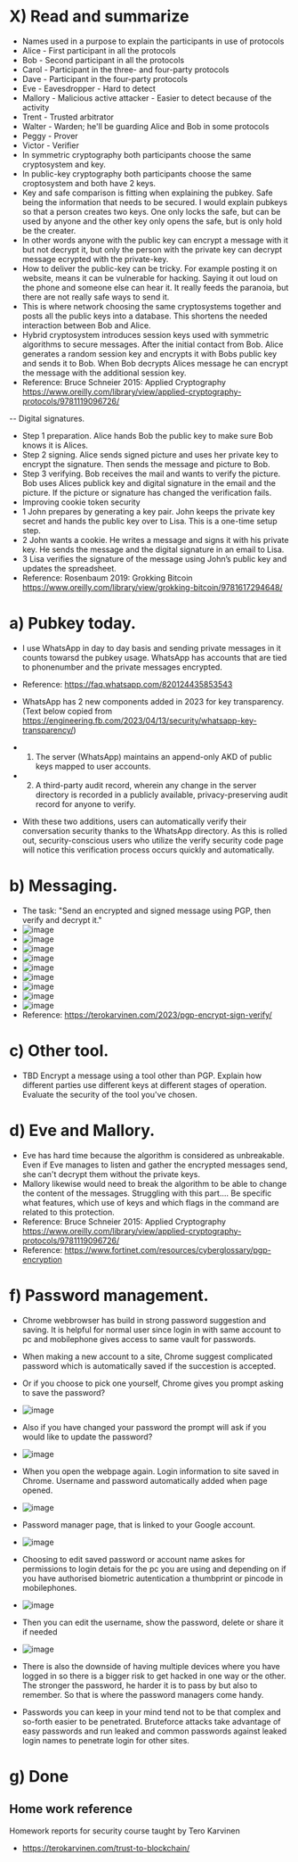 # X) Read and summarize
- Names used in a purpose to explain the participants in use of protocols
- Alice - First participant in all the protocols
- Bob - Second participant in all the protocols
- Carol - Participant in the three- and four-party protocols
- Dave - Participant in the four-party protocols
- Eve - Eavesdropper - Hard to detect
- Mallory - Malicious active attacker - Easier to detect because of the activity
- Trent - Trusted arbitrator
- Walter - Warden; he'll be guarding Alice and Bob in some protocols
- Peggy - Prover
- Victor - Verifier
- In symmetric cryptography both participants choose the same cryptosystem and key.
- In public-key cryptography both participants choose the same croptosystem and both have 2 keys.
- Key and safe comparison is fitting when explaining the pubkey. Safe being the information that needs to be secured. I would explain pubkeys so that a person creates two keys. One only locks the safe, but can be used by anyone and the other key only opens the safe, but is only hold be the creater.
- In other words anyone with the public key can encrypt a message with it but not decrypt it, but only the person with the private key can decrypt message ecrypted with the private-key.
- How to deliver the public-key can be tricky. For example posting it on website, means it can be vulnerable for hacking. Saying it out loud on the phone and someone else can hear it. It really feeds the paranoia, but there are not really safe ways to send it.
- This is where network choosing the same cryptosystems together and posts all the public keys into a database. This shortens the needed interaction between Bob and Alice.
- Hybrid cryptosystem introduces session keys used with symmetric algorithms to secure messages. After the initial contact from Bob. Alice generates a random session key and encrypts it with Bobs public key and sends it to Bob. When Bob decrypts Alices message he can encrypt the message with the additional session key.
- Reference: Bruce Schneier 2015: Applied Cryptography https://www.oreilly.com/library/view/applied-cryptography-protocols/9781119096726/

-- Digital signatures.
- Step 1 preparation. Alice hands Bob the public key to make sure Bob knows it is Alices.
- Step 2 signing. Alice sends signed picture and uses her private key to encrypt the signature. Then sends the message and picture to Bob.
- Step 3 verifying. Bob receives the mail and wants to verify the picture. Bob uses Alices publick key and digital signature in the email and the picture. If the picture or signature has changed the verification fails.
- Improving cookie token security
- 1 John prepares by generating a key pair. John keeps the private key secret and hands the public key over to Lisa. This is a one-time setup step.
- 2 John wants a cookie. He writes a message and signs it with his private key. He sends the message and the digital signature in an email to Lisa.
- 3 Lisa verifies the signature of the message using John’s public key and updates the spreadsheet.
- Reference: Rosenbaum 2019: Grokking Bitcoin https://www.oreilly.com/library/view/grokking-bitcoin/9781617294648/


# a) Pubkey today.
- I use WhatsApp in day to day basis and sending private messages in it counts towarsd the pubkey usage. WhatsApp has accounts that are tied to phonenumber and the private messages encrypted.
- Reference: https://faq.whatsapp.com/820124435853543

- WhatsApp has 2 new components added in 2023 for key transparency. (Text below copied from https://engineering.fb.com/2023/04/13/security/whatsapp-key-transparency/)
- 1. The server (WhatsApp) maintains an append-only AKD of public keys mapped to user accounts.
- 2. A third-party audit record, wherein any change in the server directory is recorded in a publicly available, privacy-preserving audit record for anyone to verify.
- With these two additions, users can automatically verify their conversation security thanks to the WhatsApp directory. As this is rolled out, security-conscious users who utilize the verify security code page will notice this verification process occurs quickly and automatically.

# b) Messaging.
- The task: "Send an encrypted and signed message using PGP, then verify and decrypt it."
- ![image](https://github.com/user-attachments/assets/2308bb3c-19f1-4d53-8997-d7b00f58bbaa)
- ![image](https://github.com/user-attachments/assets/19b9e3a0-80b0-4f38-9a66-afa89b37f994)
- ![image](https://github.com/user-attachments/assets/82435903-280c-4a3a-81a9-50e5207ccd3d)
- ![image](https://github.com/user-attachments/assets/47128d30-d8d5-48ec-861e-67bbdd8e73dc)
- ![image](https://github.com/user-attachments/assets/7a3993f1-9449-490e-9576-cf0462c51914)
- ![image](https://github.com/user-attachments/assets/fa4f626b-608b-47d7-84c8-8ce01bbec794)
- ![image](https://github.com/user-attachments/assets/00578baa-b161-42c9-8c38-669cdfc1538e)
- ![image](https://github.com/user-attachments/assets/a7156898-6cae-4f8c-836c-2dee0c9039e2)
- ![image](https://github.com/user-attachments/assets/93d9f2e5-4b1a-450b-b90b-bc08fe1eb768)
- Reference: https://terokarvinen.com/2023/pgp-encrypt-sign-verify/

# c) Other tool.
- TBD
Encrypt a message using a tool other than PGP.
Explain how different parties use different keys at different stages of operation.
Evaluate the security of the tool you've chosen.

# d) Eve and Mallory.
- Eve has hard time because the algorithm is considered as unbreakable. Even if Eve manages to listen and gather the encrypted messages send, she can't decrypt them without the private keys.
- Mallory likewise would need to break the algorithm to be able to change the content of the messages.
Struggling with this part.... Be specific what features, which use of keys and which flags in the command are related to this protection.
- Reference: Bruce Schneier 2015: Applied Cryptography https://www.oreilly.com/library/view/applied-cryptography-protocols/9781119096726/
- Reference: https://www.fortinet.com/resources/cyberglossary/pgp-encryption

# f) Password management.
- Chrome webbrowser has build in strong password suggestion and saving. It is helpful for normal user since login in with same account to pc and mobilephone gives access to same vault for passwords.
- When making a new account to a site, Chrome suggest complicated password which is automatically saved if the succestion is accepted.
- Or if you choose to pick one yourself, Chrome gives you prompt asking to save the password?
- ![image](https://github.com/user-attachments/assets/9e7f312c-7674-455a-862c-47e38af96f8b)
- Also if you have changed your password the prompt will ask if you would like to update the password?
- ![image](https://github.com/user-attachments/assets/df81ddcc-3373-43e4-8c03-e08190c5a2d7)
- When you open the webpage again. Login information to site saved in Chrome. Username and password automatically added when page opened.
- ![image](https://github.com/user-attachments/assets/c41fadac-823e-4583-b170-85874f22a5fa)
- Password manager page, that is linked to your Google account.
- ![image](https://github.com/user-attachments/assets/6f9a3160-44f6-4432-b73a-e833e2cd90f3)
- Choosing to edit saved password or account name askes for permissions to login detais for the pc you are using and depending on if you have authorised biometric autentication a thumbprint or pincode in mobilephones.
- ![image](https://github.com/user-attachments/assets/b50fd36a-f021-4e08-bac0-721edb63e170)
- Then you can edit the username, show the password, delete or share it if needed
- ![image](https://github.com/user-attachments/assets/e21f1aed-e806-4b41-a851-83003221d305)

- There is also the downside of having multiple devices where you have logged in so there is a bigger risk to get hacked in one way or the other. The stronger the password, he harder it is to pass by but also to remember. So that is where the password managers come handy.
- Passwords you can keep in your mind tend not to be that complex and so-forth easier to be penetrated. Bruteforce attacks take advantage of easy passwords and run leaked and common passwords against leaked login names to penetrate login for other sites.

# g) Done



## Home work reference
Homework reports for security course taught by Tero Karvinen
- https://terokarvinen.com/trust-to-blockchain/
